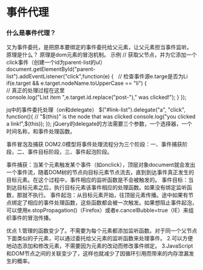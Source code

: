 # 事件代理
### 什么是事件代理？
又为事件委托，是把原本要绑定的事件委托给父元素，让父元素担当事件监听。  
原理是什么？
原理是dom元素的冒泡机制。
示例
// 获取父节点，并为它添加一个click事件（创建一个id为parent-list的ul）      
document.getElementById("parent-list").addEventListener("click",function(e) {   
// 检查事件源e.targe是否为Li   
  if(e.target && e.target.nodeName.toUpperCase == "li") {  
    // 真正的处理过程在这里   
    console.log("List item ",e.target.id.replace("post-")," was clicked!");
  }
});

jq中的事件委托处理（on和delegate）
$("#link-list").delegate("a", "click", function(){
  // "$(this)" is the node that was clicked
  console.log("you clicked a link!",$(this));
});
jQuery的delegate的方法需要三个参数，一个选择器，一个时间名称，和事件处理函数。

事件冒泡及捕获
DOM2.0模型将事件处理流程分为三个阶段：一、事件捕获阶段，二、事件目标阶段，三、事件起泡阶段。

事件捕获：当某个元素触发某个事件（如onclick），顶层对象document就会发出一个事件流，随着DOM树的节点向目标元素节点流去，直到到达事件真正发生的目标元素。在这个过程中，事件相应的监听函数是不会被触发的。
事件目标：当到达目标元素之后，执行目标元素该事件相应的处理函数。如果没有绑定监听函数，那就不执行。
事件起泡：从目标元素开始，往顶层元素传播。途中如果有节点绑定了相应的事件处理函数，这些函数都会被一次触发。如果想阻止事件起泡，可以使用e.stopPropagation()（Firefox）或者e.cancelBubble=true（IE）来组织事件的冒泡传播。

优点
1.管理的函数变少了。不需要为每个元素都添加监听函数。对于同一个父节点下面类似的子元素，可以通过委托给父元素的监听函数来处理事件。
2.可以方便地动态添加和修改元素，不需要因为元素的改动而修改事件绑定。
3.JavaScript和DOM节点之间的关联变少了，这样也就减少了因循环引用而带来的内存泄漏发生的概率。
